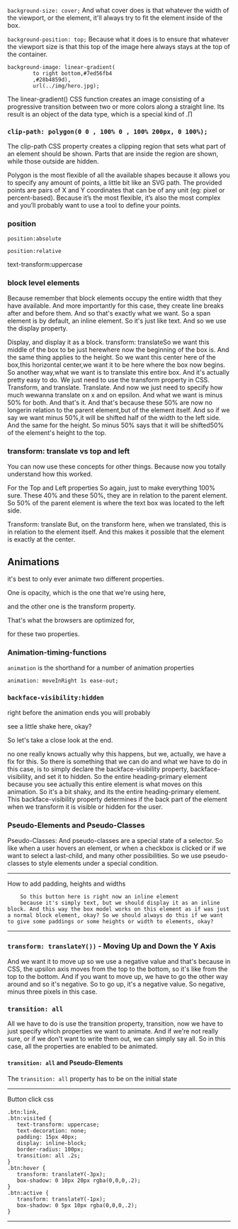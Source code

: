 `background-size: cover;`
And what cover does is that whatever the width of the viewport, or the element, it'll always try to fit the element inside of the box.

`background-position: top;`
Because what it does is to ensure that whatever the viewport size is that this top of the image here always stays at the top of the container.

```
background-image: linear-gradient(
        to right bottom,#7ed56fb4
        ,#28b4859d),
        url(../img/hero.jpg);
```

The linear-gradient() CSS function creates an image consisting of a progressive transition between two or more colors along a straight line. Its result is an object of the <gradient> data type, which is a special kind of <image>.∏

### `clip-path: polygon(0 0 , 100% 0 , 100% 200px, 0 100%);`

The clip-path CSS property creates a clipping region that sets what part of an element should be shown. Parts that are inside the region are shown, while those outside are hidden.

Polygon is the most flexible of all the available shapes because it allows you to specify any amount of points, a little bit like an SVG path. The provided points are pairs of X and Y coordinates that can be of any unit (eg: pixel or percent-based). Because it’s the most flexible, it’s also the most complex and you’ll probably want to use a tool to define your points.

### position

`position:absolute`

`position:relative`

text-transform:uppercase

### block level elements

Because remember that block elements occupy the entire width that they have available. And more importantly for this case, they create line breaks after and before them. And so that's exactly what we want. So a span element is by default, an inline element. So it's just like text. And so we use the display property.

Display, and display it as a block. transform: translateSo we want this middle of the box to be just herewhere now the beginning of the box is. And the same thing applies to the height. So we want this center here of the box,this horizontal center,we want it to be here where the box now begins. So another way,what we want is to translate this entire box. And it's actually pretty easy to do. We just need to use the transform property in CSS. Transform, and translate. Translate. And now we just need to specify how much wewanna translate on x and on epsilon. And what we want is minus 50% for both. And that's it. And that's because these 50% are now no longerin relation to the parent element,but of the element itself. And so if we say we want minus 50%,it will be shifted half of the width to the left side. And the same for the height. So minus 50% says that it will be shifted50% of the element's height to the top.

### transform: translate vs top and left

You can now use these concepts for other things. Because now you totally understand how this worked.

For the Top and Left properties
So again, just to make everything 100% sure. These 40% and these 50%, they are in relation to the parent element.
So 50% of the parent element is where the text box was located to the left side.

Transform: translate
But, on the transform here, when we translated, this is in relation to the element itself.
And this makes it possible that the element is exactly at the center.

## Animations

it's best to only ever animate two different properties.

One is opacity, which is the one that we're using here,

and the other one is the transform property.

That's what the browsers are optimized for,

for these two properties.

### Animation-timing-functions

`animation`
is the shorthand for a number of animation properties

`animation: moveInRight 1s ease-out;`

### `backface-visibility:hidden`

right before the animation ends you will probably

see a little shake here, okay?

So let's take a close look at the end.

no one really knows actually why this happens, but we, actually, we have a fix for this. So there is something that we can do and what we have to do in this case, is to simply declare the backface-visibility property, backface-visibility, and set it to hidden. So the entire heading-primary element because you see actually this entire element is what moves on this animation. So it's a bit shaky, and its the entire heading-primary element. This backface-visibility property determines if the back part of the element when we transform it is visible or hidden for the user.

### Pseudo-Elements and Pseudo-Classes

Pseudo-Classes:
And pseudo-classes are a special state of a selector. So like when a user hovers an element, or when a checkbox is clicked or if we want to select a last-child,
and many other possibilities. So we use pseudo-classes to style elements under a special condition.

---
How to add padding, heights and widths

        So this button here is right now an inline element
        because it's simply text, but we should display it as an inline block. And this way the box model works on this element as if was just a normal block element, okay? So we should always do this if we want to give some paddings or some heights or width to elements, okay?

---

###  `transform: translateY())` - Moving Up and Down the Y Axis
And we want it to move up so we use a negative value
 and that's because in CSS, the upsilon axis moves from the top to the bottom, so it's like from the top to the bottom. And if you want to move up, we have to go the other way around and so it's negative. So to go up, it's a negative value. So negative, minus three pixels in this case.

 ### `transition: all`
 All we have to do is use the transition property,
 transition, now we have to just specify which properties we want to animate. And if we're not really sure, or if we don't want to write them out, we can simply say all. So in this case, all the properties are enabled to be animated.

 #### `transition: all` and Pseudo-Elements
 The `transition: all` property has to be on the initial state

 ---
 Button click css
 ```
 .btn:link,
.btn:visited {
    text-transform: uppercase;
    text-decoration: none;
    padding: 15px 40px;
    display: inline-block;
    border-radius: 100px;
    transition: all .2s;
}
.btn:hover {
    transform: translateY(-3px);
    box-shadow: 0 10px 20px rgba(0,0,0,.2);
}
.btn:active {
    transform: translateY(-1px);
    box-shadow: 0 5px 10px rgba(0,0,0,.2);    
}
```
---
